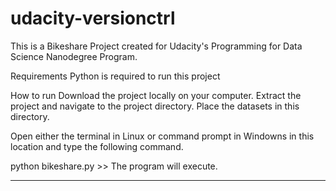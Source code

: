 # udacity-versionctrl

This is a Bikeshare Project created for Udacity's Programming for Data Science Nanodegree Program.

Requirements
Python is required to run this project

How to run
Download the project locally on your computer. Extract the project and navigate to the project directory. 
Place the datasets in this directory.

Open either the terminal in Linux or command prompt in Windowns in this location and type the following command.

python bikeshare.py >> The program will execute.

---

